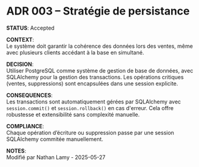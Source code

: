 # ADR 003 – Stratégie de persistance

**STATUS**: Accepted

**CONTEXT**:  
Le système doit garantir la cohérence des données lors des ventes, même avec plusieurs clients accédant à la base en simultané.

**DECISION**:  
Utiliser PostgreSQL comme système de gestion de base de données, avec SQLAlchemy pour la gestion des transactions. Les opérations critiques (ventes, suppressions) sont encapsulées dans une session explicite.

**CONSEQUENCES**:  
Les transactions sont automatiquement gérées par SQLAlchemy avec `session.commit()` et `session.rollback()` en cas d'erreur. Cela offre robustesse et extensibilité sans complexité manuelle.

**COMPLIANCE**:  
Chaque opération d’écriture ou suppression passe par une session SQLAlchemy commitée manuellement.


**NOTES**:  
Modifié par Nathan Lamy - 2025-05-27

